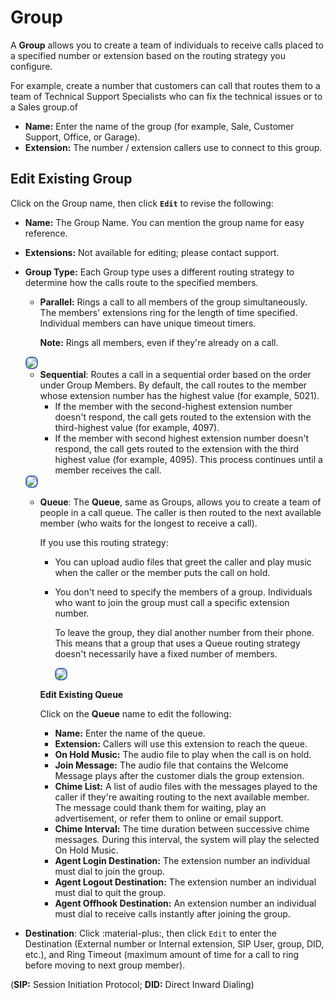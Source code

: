 # Group

A **Group** allows you to create a team of individuals to receive calls placed to a specified number or extension based on the routing strategy you configure.

For example, create a number that customers can call that routes them to a team of Technical Support Specialists who can fix the technical issues or to a Sales group.of

+ **Name:** Enter the name of the group (for example, Sale, Customer Support, Office, or Garage).
+ **Extension:** The number / extension callers use to connect to this group.

## Edit Existing Group

Click on the Group name, then click **`Edit`** to revise the following:

+ **Name:** The Group Name. You can mention the group name for easy reference.
+ **Extensions:** Not available for editing; please contact support.
+ **Group Type:** Each Group type uses a different routing strategy to determine how the calls route to the specified members.
    + **Parallel:** Rings a call to all members of the group simultaneously. The members' extensions ring for the length of time specified. Individual members can have unique timeout timers.

      **Note:** Rings all members, even if they're already on a call.

    <img src= "/customer-portal/img/parallel.png"  style="border: 2px solid #4472C4; border-radius: 8px;">

    + **Sequential**: Routes a call in a sequential order based on the order under Group Members. By default, the  call routes to the member whose extension number has the highest value (for example, 5021).
      + If the member with the second-highest extension number doesn't respond, the call gets routed to the extension with the third-highest value (for example, 4097).
      + If the member with second highest extension number doesn't respond, the call gets routed to the extension with the third highest value (for example, 4095). This process continues until a member receives the call.

    <img src= "/customer-portal/img/sequential.png" style="border: 2px solid #4472C4; border-radius: 8px;">

    + **Queue**: The **Queue**, same as Groups, allows you to create a team of people in a call queue. The caller is then routed to the next available member (who waits for the longest to receive a call).

      If you use this routing strategy:

      + You can upload audio files that greet the caller and play music when the caller or the member puts the call on hold.
      + You don't need to specify the members of a group. Individuals who want to join the group must call a specific extension number.

        To leave the group, they dial another number from their phone. This means that a group that uses a Queue routing strategy doesn't necessarily have a fixed number of members.

        <img src= "/customer-portal/img/queue.png" style="border: 2px solid #4472C4; border-radius: 8px;">

      **Edit Existing Queue**

      Click on the **Queue** name to edit the following:

      + **Name:** Enter the name of the queue.
      + **Extension:** Callers will use this extension to reach the queue.
      + **On Hold Music:** The audio file to play when the call is on hold.
      + **Join Message:** The audio file that contains the Welcome Message plays after the customer dials the group extension.
      + **Chime List:** A list of audio files with the messages played to the caller if they're awaiting routing to the next available member.
      The message could thank them for waiting, play an advertisement, or refer them to online or email support.
      + **Chime Interval:** The time duration between successive chime messages. During this interval, the system will play the selected On Hold Music.
      + **Agent Login Destination:** The extension number an individual must dial to join the group.
      + **Agent Logout Destination:** The extension number an individual must dial to quit the group.
      + **Agent Offhook Destination:** An extension number an individual must dial to receive calls instantly after joining the group.

+ **Destination**: Click :material-plus:, then click `Edit` to enter the Destination (External number or Internal extension, SIP User, group, DID, etc.), and Ring Timeout (maximum amount of time for a call to ring before moving to next group member).

(**SIP:** Session Initiation Protocol; **DID:** Direct Inward Dialing)